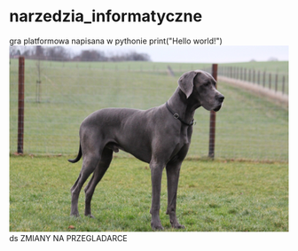 # narzedzia_informatyczne
gra platformowa napisana w pythonie
print("Hello world!")
![pies](animals/dog.jpg)
ds
ZMIANY NA PRZEGLADARCE
